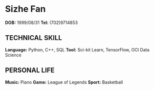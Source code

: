 # Sizhe Fan
**DOB:** 1999/08/31
**Tel:** (702)9714853

## TECHNICAL SKILL
**Language:** Python, C++, SQL
**Tool:** Sci-kit Learn, TensorFlow, OCI Data Science

## PERSONAL LIFE
**Music:** Piano
**Game:** League of Legends
**Sport:** Basketball

